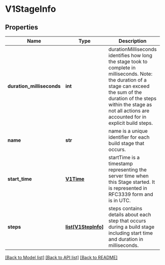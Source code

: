 # V1StageInfo

## Properties
Name | Type | Description | Notes
------------ | ------------- | ------------- | -------------
**duration_milliseconds** | **int** | durationMilliseconds identifies how long the stage took to complete in milliseconds. Note: the duration of a stage can exceed the sum of the duration of the steps within the stage as not all actions are accounted for in explicit build steps. | [optional] 
**name** | **str** | name is a unique identifier for each build stage that occurs. | [optional] 
**start_time** | [**V1Time**](V1Time.md) | startTime is a timestamp representing the server time when this Stage started. It is represented in RFC3339 form and is in UTC. | [optional] 
**steps** | [**list[V1StepInfo]**](V1StepInfo.md) | steps contains details about each step that occurs during a build stage including start time and duration in milliseconds. | [optional] 

[[Back to Model list]](../README.md#documentation-for-models) [[Back to API list]](../README.md#documentation-for-api-endpoints) [[Back to README]](../README.md)


